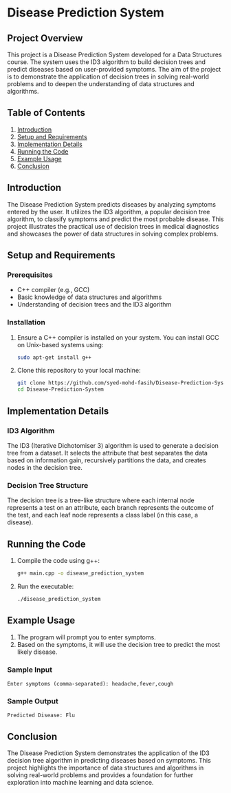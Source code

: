 # Disease Prediction System

## Project Overview

This project is a Disease Prediction System developed for a Data Structures course. The system uses the ID3 algorithm to build decision trees and predict diseases based on user-provided symptoms. The aim of the project is to demonstrate the application of decision trees in solving real-world problems and to deepen the understanding of data structures and algorithms.

## Table of Contents

1. [Introduction](#introduction)
2. [Setup and Requirements](#setup-and-requirements)
3. [Implementation Details](#implementation-details)
4. [Running the Code](#running-the-code)
5. [Example Usage](#example-usage)
6. [Conclusion](#conclusion)

## Introduction

The Disease Prediction System predicts diseases by analyzing symptoms entered by the user. It utilizes the ID3 algorithm, a popular decision tree algorithm, to classify symptoms and predict the most probable disease. This project illustrates the practical use of decision trees in medical diagnostics and showcases the power of data structures in solving complex problems.

## Setup and Requirements

### Prerequisites

- C++ compiler (e.g., GCC)
- Basic knowledge of data structures and algorithms
- Understanding of decision trees and the ID3 algorithm

### Installation

1. Ensure a C++ compiler is installed on your system. You can install GCC on Unix-based systems using:
    ```sh
    sudo apt-get install g++
    ```

2. Clone this repository to your local machine:
    ```sh
    git clone https://github.com/syed-mohd-fasih/Disease-Prediction-System.git
    cd Disease-Prediction-System
    ```

## Implementation Details

### ID3 Algorithm

The ID3 (Iterative Dichotomiser 3) algorithm is used to generate a decision tree from a dataset. It selects the attribute that best separates the data based on information gain, recursively partitions the data, and creates nodes in the decision tree.

### Decision Tree Structure

The decision tree is a tree-like structure where each internal node represents a test on an attribute, each branch represents the outcome of the test, and each leaf node represents a class label (in this case, a disease).

## Running the Code

1. Compile the code using g++:
    ```sh
    g++ main.cpp -o disease_prediction_system
    ```

2. Run the executable:
    ```sh
    ./disease_prediction_system
    ```

## Example Usage

1. The program will prompt you to enter symptoms.
2. Based on the symptoms, it will use the decision tree to predict the most likely disease.

### Sample Input

```
Enter symptoms (comma-separated): headache,fever,cough
```

### Sample Output

```
Predicted Disease: Flu
```

## Conclusion

The Disease Prediction System demonstrates the application of the ID3 decision tree algorithm in predicting diseases based on symptoms. This project highlights the importance of data structures and algorithms in solving real-world problems and provides a foundation for further exploration into machine learning and data science.